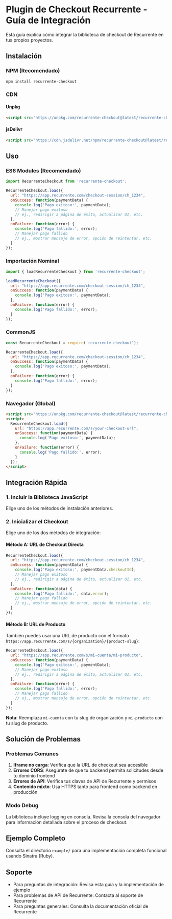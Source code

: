 # Plugin de Checkout Recurrente - Guía de Integración

Esta guía explica cómo integrar la biblioteca de checkout de Recurrente en tus propios proyectos.

## Instalación

### NPM (Recomendado)

```bash
npm install recurrente-checkout
```

### CDN

#### Unpkg
```html
<script src="https://unpkg.com/recurrente-checkout@latest/recurrente-checkout.js"></script>
```

#### jsDelivr
```html
<script src="https://cdn.jsdelivr.net/npm/recurrente-checkout@latest/recurrente-checkout.js"></script>
```

## Uso

### ES6 Modules (Recomendado)

```javascript
import RecurrenteCheckout from 'recurrente-checkout';

RecurrenteCheckout.load({
  url: "https://app.recurrente.com/checkout-session/ch_1234",
  onSuccess: function(paymentData) {
    console.log('Pago exitoso:', paymentData);
    // Manejar pago exitoso
    // ej., redirigir a página de éxito, actualizar UI, etc.
  },
  onFailure: function(error) {
    console.log('Pago fallido:', error);
    // Manejar pago fallido
    // ej., mostrar mensaje de error, opción de reintentar, etc.
  }
});
```

### Importación Nominal

```javascript
import { loadRecurrenteCheckout } from 'recurrente-checkout';

loadRecurrenteCheckout({
  url: "https://app.recurrente.com/checkout-session/ch_1234",
  onSuccess: function(paymentData) {
    console.log('Pago exitoso:', paymentData);
  },
  onFailure: function(error) {
    console.log('Pago fallido:', error);
  }
});
```

### CommonJS

```javascript
const RecurrenteCheckout = require('recurrente-checkout');

RecurrenteCheckout.load({
  url: "https://app.recurrente.com/checkout-session/ch_1234",
  onSuccess: function(paymentData) {
    console.log('Pago exitoso:', paymentData);
  },
  onFailure: function(error) {
    console.log('Pago fallido:', error);
  }
});
```

### Navegador (Global)

```html
<script src="https://unpkg.com/recurrente-checkout@latest/recurrente-checkout.js"></script>
<script>
  RecurrenteCheckout.load({
    url: "https://app.recurrente.com/s/your-checkout-url",
    onSuccess: function(paymentData) {
      console.log('Pago exitoso:', paymentData);
    },
    onFailure: function(error) {
      console.log('Pago fallido:', error);
    }
  });
</script>
```

## Integración Rápida

### 1. Incluir la Biblioteca JavaScript

Elige uno de los métodos de instalación anteriores.

### 2. Inicializar el Checkout

Elige uno de los dos métodos de integración:

#### Método A: URL de Checkout Directa

```javascript
RecurrenteCheckout.load({
  url: "https://app.recurrente.com/checkout-session/ch_1234",
  onSuccess: function(paymentData) {
    console.log('Pago exitoso:', paymentData.checkoutId);
    // Manejar pago exitoso
    // ej., redirigir a página de éxito, actualizar UI, etc.
  },
  onFailure: function(data) {
    console.log('Pago fallido:', data.error);
    // Manejar pago fallido
    // ej., mostrar mensaje de error, opción de reintentar, etc.
  }
});
```

#### Método B: URL de Producto

También puedes usar una URL de producto con el formato `https://app.recurrente.com/s/{organization}/{product-slug}`:

```javascript
RecurrenteCheckout.load({
  url: "https://app.recurrente.com/s/mi-cuenta/mi-producto",
  onSuccess: function(paymentData) {
    console.log('Pago exitoso:', paymentData);
    // Manejar pago exitoso
    // ej., redirigir a página de éxito, actualizar UI, etc.
  },
  onFailure: function(error) {
    console.log('Pago fallido:', error);
    // Manejar pago fallido
    // ej., mostrar mensaje de error, opción de reintentar, etc.
  }
});
```

**Nota**: Reemplaza `mi-cuenta` con tu slug de organización y `mi-producto` con tu slug de producto.

## Solución de Problemas

### Problemas Comunes

1. **Iframe no carga**: Verifica que la URL de checkout sea accesible
2. **Errores CORS**: Asegúrate de que tu backend permita solicitudes desde tu dominio frontend
3. **Errores de API**: Verifica tus claves de API de Recurrente y permisos
4. **Contenido mixto**: Usa HTTPS tanto para frontend como backend en producción

### Modo Debug

La biblioteca incluye logging en consola. Revisa la consola del navegador para información detallada sobre el proceso de checkout.

## Ejemplo Completo

Consulta el directorio `example/` para una implementación completa funcional usando Sinatra (Ruby).

## Soporte

- Para preguntas de integración: Revisa esta guía y la implementación de ejemplo
- Para problemas de API de Recurrente: Contacta al soporte de Recurrente
- Para preguntas generales: Consulta la documentación oficial de Recurrente
